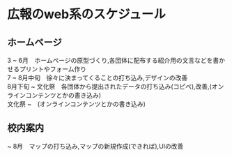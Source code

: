 # 広報のweb系のスケジュール
## ホームページ
3 ~ 6月　ホームページの原型づくり,各団体に配布する紹介用の文言などを書かせるプリントやフォーム作り  
7 ~ 8月中旬　徐々に決まってくることの打ち込み,デザインの改善  
8月下旬 ~ 文化祭　各団体から提出されたデータの打ち込み(コピペ),改善,(オンラインコンテンツとかの書き込み)  
文化祭 ~　(オンラインコンテンツとかの書き込み)  
## 校内案内
~ 8月　マップの打ち込み,マップの新規作成(できれば),UIの改善  
